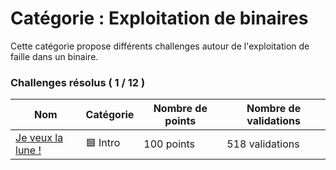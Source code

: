 # Catégorie : Exploitation de binaires

Cette catégorie propose différents challenges autour de l'exploitation de faille dans un binaire.

### Challenges résolus ( 1 / 12 )

| Nom | Catégorie | Nombre de points | Nombre de validations |
| - | - | - | - |
| [Je veux la lune !](./je%20veux%20la%20lune/) | 🟦 Intro | 100 points | 518 validations |